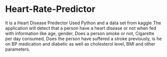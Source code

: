 ﻿# Heart-Rate-Predictor

It is a Heart Disease Predector 
Used Python and a data set from kaggle
The application will detect that a person have a heart disease  or not when fed with information like age, gender, Does a person smoke or not, Cigarette per day consumed, Does the person have suffered a stroke previously, is he on BP medication and diabetic as well as cholesterol level, BMI and other parameters. 